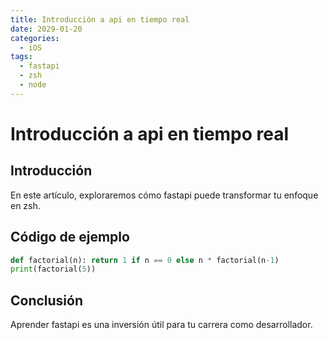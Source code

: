 ```yaml
---
title: Introducción a api en tiempo real
date: 2029-01-20
categories:
  - iOS
tags:
  - fastapi
  - zsh
  - node
---
```


# Introducción a api en tiempo real

## Introducción

En este artículo, exploraremos cómo fastapi puede transformar tu enfoque en zsh.

## Código de ejemplo

```python
def factorial(n): return 1 if n == 0 else n * factorial(n-1)
print(factorial(5))
```

## Conclusión

Aprender fastapi es una inversión útil para tu carrera como desarrollador.
